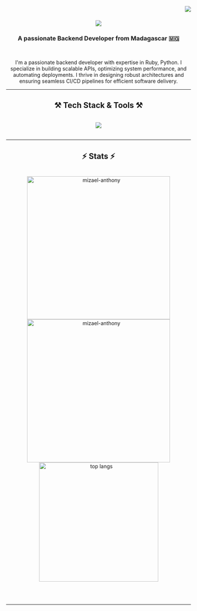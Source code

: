 <img align="right" src="https://visitor-badge.laobi.icu/badge?page_id=salesp07.salesp07" />

<h1 align="center">
    <img src="https://readme-typing-svg.herokuapp.com/?font=boli&size=35&center=true&vCenter=true&width=500&height=70&duration=4000&lines=Hi+There!+👋;+I'm+Mizael+Anthony!;" />
</h1>

<h3 align="center">A passionate Backend Developer from Madagascar 🇲🇬</h3>

<br/>

<div align="center">
 
I'm a passionate backend developer with expertise in Ruby, Python. I specialize in building scalable APIs, optimizing system performance, and automating deployments. I thrive in designing robust architectures and ensuring seamless CI/CD pipelines for efficient software delivery.

 </div>

 <hr/>
 
<h2 align="center">⚒️ Tech Stack & Tools ⚒️</h2>
<br/>
<div align="center">
    <img src="https://go-skill-icons.vercel.app/api/icons?i=py,ruby,django,rails,nextjs,reactnative,htmx,postgresql,redis,git,linux,docker,notion" />
</div>

<br/>
<hr/>

<h2 align="center">⚡ Stats ⚡</h2>
<br>
<div align=center>
  <img width=390 src="https://github-readme-streak-stats-salesp07.vercel.app/?user=mizael-anthony&count_private=true&theme=react&border_radius=10" alt="mizael-anthony"/>
  <img width=390 src="https://github-readme-stats-salesp07.vercel.app/api?username=mizael-anthony&count_private=true&show_icons=true&theme=react&rank_icon=github&border_radius=10" alt="mizael-anthony" />
  <br/>
  <img width=325 align="center" src="https://github-readme-stats.vercel.app/api/top-langs?username=mizael-anthony&langs_count=4&layout=compact&theme=react&border_radius=10&size_weight=0.5&count_weight=0.5" alt="top langs" />
    
</div>

<br/><br/>

<hr/>

<br/>

